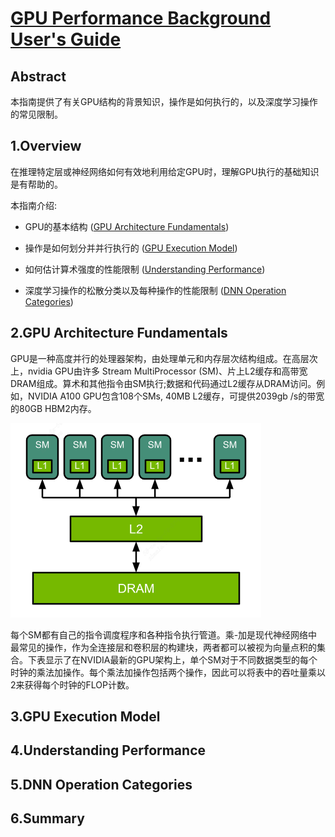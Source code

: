 # [GPU Performance Background User's Guide](https://docs.nvidia.com/deeplearning/performance/dl-performance-gpu-background/index.html#undefined)

## Abstract

本指南提供了有关GPU结构的背景知识，操作是如何执行的，以及深度学习操作的常见限制。

## 1.Overview

在推理特定层或神经网络如何有效地利用给定GPU时，理解GPU执行的基础知识是有帮助的。

本指南介绍:

- GPU的基本结构 ([GPU Architecture Fundamentals](#2gpu-architecture-fundamentals))

- 操作是如何划分并并行执行的 ([GPU Execution Model](#3gpu-execution-model))

- 如何估计算术强度的性能限制 ([Understanding Performance](#4understanding-performance))

- 深度学习操作的松散分类以及每种操作的性能限制 ([DNN Operation Categories](#5dnn-operation-categories))

## 2.GPU Architecture Fundamentals

GPU是一种高度并行的处理器架构，由处理单元和内存层次结构组成。在高层次上，nvidia GPU由许多 Stream MultiProcessor (SM)、片上L2缓存和高带宽DRAM组成。算术和其他指令由SM执行;数据和代码通过L2缓存从DRAM访问。例如，NVIDIA A100 GPU包含108个SMs, 40MB L2缓存，可提供2039gb /s的带宽的80GB HBM2内存。

![gpu arch](./assets/gpu_arch.png)

每个SM都有自己的指令调度程序和各种指令执行管道。乘-加是现代神经网络中最常见的操作，作为全连接层和卷积层的构建块，两者都可以被视为向量点积的集合。下表显示了在NVIDIA最新的GPU架构上，单个SM对于不同数据类型的每个时钟的乘法加操作。每个乘法加操作包括两个操作，因此可以将表中的吞吐量乘以2来获得每个时钟的FLOP计数。

## 3.GPU Execution Model

## 4.Understanding Performance

## 5.DNN Operation Categories

## 6.Summary
